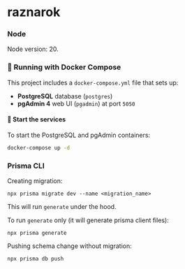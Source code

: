 # raznarok

### Node

Node version: 20.

### 🐳 Running with Docker Compose

This project includes a `docker-compose.yml` file that sets up:

- **PostgreSQL** database (`postgres`)
- **pgAdmin 4** web UI (`pgadmin`) at port `5050`

#### 🚀 Start the services

To start the PostgreSQL and pgAdmin containers:

```bash
docker-compose up -d
```

### Prisma CLI

Creating migration:

```
npx prisma migrate dev --name <migration_name>
```
This will run `generate` under the hood.


To run `generate` only (it will generate prisma client files):
```
npx prisma generate
```

Pushing schema change without migration:
```
npx prisma db push
```






